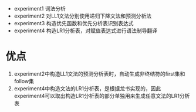 *  experiment1 词法分析
* experiment2 对LL1文法分别使用递归下降文法和预测分析法
* experiment3 构造优先函数和优先分析表识别表达式
* experiment4 构造LR1分析表，对赋值表达式进行语法制导翻译

# 优点
1. experiment2中构造LL1文法的预测分析表时，自动生成非终结符的first集和follow集
2. experiment4中构造文法的LR1分析表，是根据龙书实现的，因此experiment4可以取出构造LR1分析表的部分单独用来生成任意文法的LR1分析表